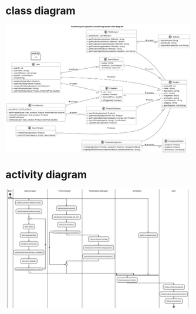 # class diagram
![class diagram](./class%20diagram.png)


# activity diagram
![activity diagram](./activity%20diagram.png)